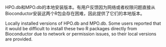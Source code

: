 HPO.db和MPO.db的本地安装版本。有用户反馈因为网络或者权限问题直接从Bioconductor安装这两个R包会存在困难，因此提供了它们的本地版本。

Locally installed versions of HPO.db and MPO.db. Some users reported that it would be difficult to install these two R packages directly from Bioconductor due to network or permission issues, so their local versions are provided.



